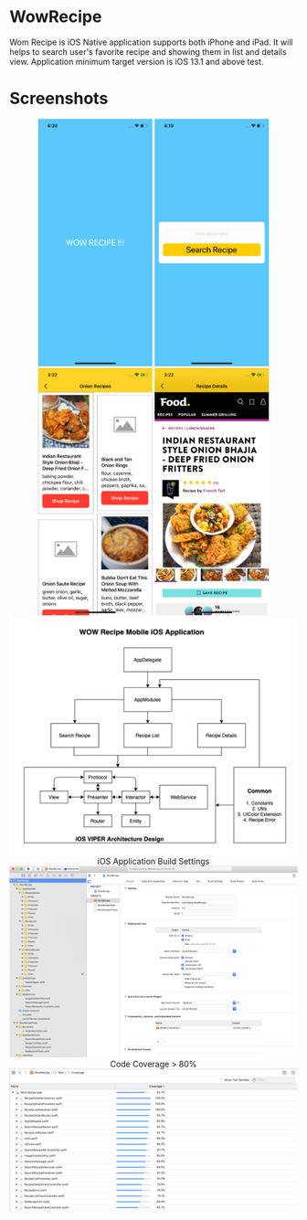 # WowRecipe
Wom Recipe is iOS Native application supports both iPhone and iPad. It will helps to search user's favorite recipe and showing them in list and details view. 
Application minimum target version is iOS 13.1 and above test.

# Screenshots

<div align="center">
    <img src="/screenshots/splash.png" width="200px"</img> 
    <img src="/screenshots/searchrecipe.png" width="200px"</img> 
    <img src="/screenshots/recipelist.png" width="200px"</img> 
    <img src="/screenshots/recipedetails.png" width="200px"</img> <br/>
    <img src="/screenshots/iOS VIPER Design.png" width="900px"</img><br/>
    iOS Application Build Settings <br/>
    <img src="/screenshots/BuildSettings.png" width="900px"</img> <br/>
    Code Coverage > 80% <br/>
    <img src="/screenshots/Unit Test.png" width="900px"</img>     
</div>


